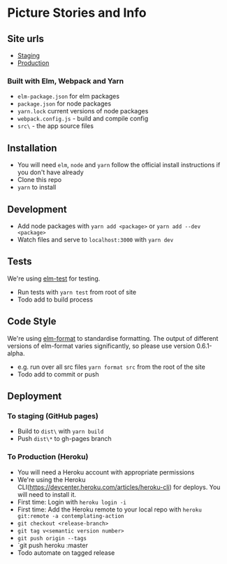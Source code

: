 # Picture Stories and Info

## Site urls
- [Staging](https://neontribe.github.io/contemplating-action/)
- [Production](https://www.contemplatingaction.org.uk)


### Built with Elm, Webpack and Yarn
- `elm-package.json` for elm packages
- `package.json` for node packages
- `yarn.lock` current versions of node packages
- `webpack.config.js` - build and compile config
- `src\` - the app source files

## Installation
- You will need `elm`, `node` and `yarn` follow the official install instructions if you don't have already
- Clone this repo
- `yarn` to install

## Development
- Add node packages with `yarn add <package>` or `yarn add --dev <package>`
- Watch files and serve to `localhost:3000` with `yarn dev`

## Tests
We're using [elm-test](https://github.com/rtfeldman/node-test-runner/releases/tag/0.18.12) for testing.
- Run tests with `yarn test` from root of site
- Todo add to build process

## Code Style
We're using [elm-format](https://github.com/avh4/elm-format) to standardise formatting. The output of different versions of elm-format varies significantly, so please use version 0.6.1-alpha.
- e.g. run over all src files `yarn format src` from the root of the site
- Todo add to commit or push

## Deployment

### To staging (GitHub pages)
- Build to `dist\` with `yarn build`
- Push `dist\*` to gh-pages branch

### To Production (Heroku)
- You will need a Heroku account with appropriate permissions
- We're using the Heroku CLI(https://devcenter.heroku.com/articles/heroku-cli) for deploys. You will need to install it.
- First time: Login with `heroku login -i`
- First time: Add the Heroku remote to your local repo with `heroku git:remote -a contemplating-action`
- `git checkout <release-branch>`
- `git tag v<semantic version number>`
- `git push origin --tags`
- `git push heroku <release-branch>:master
- Todo automate on tagged release
